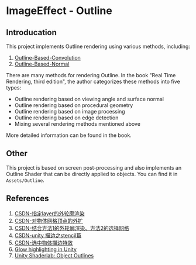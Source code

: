 # ImageEffect - Outline

## Introducation
This project implements Outline rendering using various methods, including:

1. [Outline-Based-Convolution](Outline/OutlineBasedConvolution.md)
2. [Outline-Based-Normal](Outline/OutlineBasedNormal.md)

There are many methods for rendering Outline. In the book "Real Time Rendering, third edition", the author categorizes these methods into five types:

- Outline rendering based on viewing angle and surface normal
- Outline rendering based on procedural geometry 
- Outline rendering based on image processing
- Outline rendering based on edge detection
- Mixing several rendering methods mentioned above

More detailed information can be found in the book.

## Other

This project is based on screen post-processing and also implements an Outline Shader that can be directly applied to objects. You can find it in `Assets/Outline`.

## References
1. [CSDN-指定layer的外轮廓渲染](https://blog.csdn.net/l773575310/article/details/78701756)
2. [CSDN-对物体网格顶点的外扩](https://blog.csdn.net/l773575310/article/details/78714406)
3. [CSDN-结合方法1的外轮廓渲染、方法2的选择网格](https://blog.csdn.net/l773575310/article/details/78729906)
4. [CSDN-unity 描边之stencil篇](https://blog.csdn.net/akak2010110/article/details/86149390?utm_medium=distribute.pc_relevant.none-task-blog-2~default~baidujs_baidulandingword~default-9-86149390-blog-78729906.235^v35^pc_relevant_increate_t0_download_v2_base&spm=1001.2101.3001.4242.6&utm_relevant_index=12)
5. [CSDN-选中物体描边特效](https://zhyan8.blog.csdn.net/article/details/127937019?spm=1001.2101.3001.6650.10&utm_medium=distribute.pc_relevant.none-task-blog-2%7Edefault%7EBlogCommendFromBaidu%7ERate-10-127937019-blog-86149390.235%5Ev35%5Epc_relevant_increate_t0_download_v2_base&depth_1-utm_source=distribute.pc_relevant.none-task-blog-2%7Edefault%7EBlogCommendFromBaidu%7ERate-10-127937019-blog-86149390.235%5Ev35%5Epc_relevant_increate_t0_download_v2_base&utm_relevant_index=15&ydreferer=aHR0cHM6Ly9ibG9nLmNzZG4ubmV0L2FrYWsyMDEwMTEwL2FydGljbGUvZGV0YWlscy84NjE0OTM5MD91dG1fbWVkaXVtPWRpc3RyaWJ1dGUucGNfcmVsZXZhbnQubm9uZS10YXNrLWJsb2ctMn5kZWZhdWx0fmJhaWR1anNfYmFpZHVsYW5kaW5nd29yZH5kZWZhdWx0LTktODYxNDkzOTAtYmxvZy03ODcyOTkwNi4yMzVedjM1XnBjX3JlbGV2YW50X2luY3JlYXRlX3QwX2Rvd25sb2FkX3YyX2Jhc2Umc3BtPTEwMDEuMjEwMS4zMDAxLjQyNDIuNiZ1dG1fcmVsZXZhbnRfaW5kZXg9MTI%3D&ydreferer=aHR0cHM6Ly9ibG9nLmNzZG4ubmV0L2FrYWsyMDEwMTEwL2FydGljbGUvZGV0YWlscy84NjE0OTM5MD91dG1fbWVkaXVtPWRpc3RyaWJ1dGUucGNfcmVsZXZhbnQubm9uZS10YXNrLWJsb2ctMn5kZWZhdWx0fmJhaWR1anNfYmFpZHVsYW5kaW5nd29yZH5kZWZhdWx0LTktODYxNDkzOTAtYmxvZy03ODcyOTkwNi4yMzVedjM1XnBjX3JlbGV2YW50X2luY3JlYXRlX3QwX2Rvd25sb2FkX3YyX2Jhc2Umc3BtPTEwMDEuMjEwMS4zMDAxLjQyNDIuNiZ1dG1fcmVsZXZhbnRfaW5kZXg9MTI%3D)
6. [Glow highlighting in Unity](http://xroft666.blogspot.com/2015/07/glow-highlighting-in-unity.html)
7. [Unity Shaderlab: Object Outlines](https://willweissman.wordpress.com/tutorials/shaders/unity-shaderlab-object-outlines/)